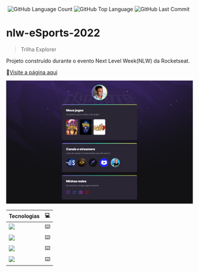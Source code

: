 <img alt="" src="https://img.shields.io/github/repo-size/Riquecelo/nlw-Esports" /> <img alt="GitHub Language Count" src="https://img.shields.io/github/languages/count/Riquecelo/nlw-Esports" /> <img alt="GitHub Top Language" src="https://img.shields.io/github/languages/top/Riquecelo/nlw-Esports" /> <img alt="GitHub Last Commit" src="https://img.shields.io/github/last-commit/Riquecelo/nlw-Esports" />

# nlw-eSports-2022
> Trilha Explorer

Projeto construído durante o evento Next Level Week(NLW) da Rocketseat.

🔗[Visite a página aqui](https://riquecelo.github.io/nlw-eSports/)

![preview](https://github.com/Riquecelo/nlw-Esports/blob/main/assets/print.png)


|Tecnologias|💻|
|-|-|
|![](https://img.shields.io/badge/HTML5-E34F26?style=for-the-badge&logo=html5&logoColor=white)|⌨️
|![](https://img.shields.io/badge/CSS3-1572B6?style=for-the-badge&logo=css3&logoColor=white)|⌨️
|![](https://img.shields.io/badge/GIT-E44C30?style=for-the-badge&logo=git&logoColor=white)|⌨️
|![](https://img.shields.io/badge/GitHub-100000?style=for-the-badge&logo=github&logoColor=white)|⌨️
